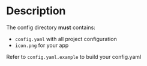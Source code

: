 # Description

The config directory **must** contains:
-  `config.yaml` with all project configuration
-  `icon.png` for your app

Refer to `config.yaml.example` to build your config.yaml 